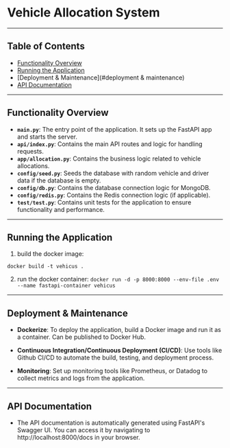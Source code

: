 # Vehicle Allocation System

---

## Table of Contents

- [Functionality Overview](#functionality-overview)
- [Running the Application](#running-the-application)
- [Deployment & Maintenance](#deployment & maintenance)
- [API Documentation](#api-documentation)

---

## Functionality Overview

- **`main.py`**: The entry point of the application. It sets up the FastAPI app and starts the server.
- **`api/index.py`**: Contains the main API routes and logic for handling requests.
- **`app/allocation.py`**: Contains the business logic related to vehicle allocations.
- **`config/seed.py`**: Seeds the database with random vehicle and driver data if the database is empty.
- **`config/db.py`**: Contains the database connection logic for MongoDB.
- **`config/redis.py`**: Contains the Redis connection logic (if applicable).
- **`test/test.py`**: Contains unit tests for the application to ensure functionality and performance.

---

## Running the Application

1. build the docker image:
 
 ```docker build -t vehicus . ```

2. run the docker container:
  ```docker run -d -p 8000:8000 --env-file .env --name fastapi-container vehicus```

---

## Deployment & Maintenance

- **Dockerize**: To deploy the application, build a Docker image and run it as a container. Can be published to Docker Hub.

- **Continuous Integration/Continuous Deployment (CI/CD)**: Use tools like Github CI/CD to automate the build, testing, and deployment process.

- **Monitoring**: Set up monitoring tools like Prometheus, or Datadog to collect metrics and logs from the application.

---

## API Documentation

- The API documentation is automatically generated using FastAPI's Swagger UI. You can access it by navigating to http://localhost:8000/docs in your browser.
